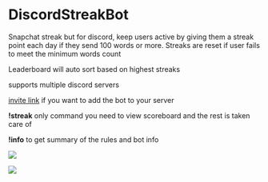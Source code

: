 # DiscordStreakBot


Snapchat streak but for discord, keep users active by giving them a streak point each day if they send 100 words or more. Streaks are reset if user fails to meet the minimum words count

Leaderboard will auto sort based on highest streaks

supports multiple discord servers

[invite link](https://discordapp.com/oauth2/authorize?client_id=685559923450445887&permissions=2048&scope=bot) if you want to add the bot to your server

**!streak** only command you need to view scoreboard and the rest is taken care of

**!info** to get summary of the rules and bot info


![](https://i.imgur.com/FwIEvYK.png)

![](https://i.imgur.com/FGWGcG6.png)



